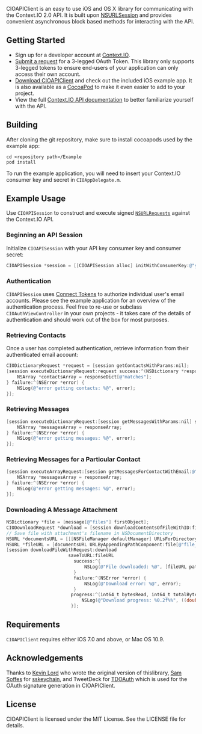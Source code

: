 CIOAPIClient is an easy to use iOS and OS X library for communicating with the Context.IO 2.0 API. It is built upon [NSURLSession](https://developer.apple.com/library/ios/documentation/Foundation/Reference/NSURLSession_class/index.html) and provides convenient asynchronous block based methods for interacting with the API.
## Getting Started

- Sign up for a developer account at [Context.IO](http://context.io).
- [Submit a request](http://support.context.io/hc/en-us/requests/new) for a 3-legged OAuth Token. This library only supports 3-legged tokens to ensure end-users of your application can only access their own account.
- [Download CIOAPIClient](https://github.com/contextio/contextio-ios) and check out the included iOS example app. It is also available as a [CocoaPod](http://cocoapods.org/) to make it even easier to add to your project.
- View the full [Context.IO API documentation](http://context.io/docs/2.0) to better familiarize yourself with the API.

## Building

After cloning the git repository, make sure to install cocoapods used by the example app:

```
cd <repository path>/Example
pod install
```

To run the example application, you will need to insert your Context.IO consumer key and secret in `CIOAppDelegate.m`.

## Example Usage

Use `CIOAPISession` to construct and execute signed [`NSURLRequests`][nsurl] against the Context.IO API.

[nsurl]: https://developer.apple.com/library/ios/documentation/Cocoa/Reference/Foundation/Classes/NSURLRequest_Class/index.html

### Beginning an API Session

Initialize `CIOAPISession` with your API key consumer key and consumer secret:
``` objective-c
CIOAPISession *session = [[CIOAPISession alloc] initWithConsumerKey:@"your-consumer-key" consumerSecret:@"your-consumer-secret"];
```

### Authentication

`CIOAPISession` uses [Connect Tokens][ct] to authorize individual user's email accounts. Please see the example application for an overview of the authentication process. Feel free to re-use or subclass `CIOAuthViewController` in your own projects - it takes care of the details of authentication and should work out of the box for most purposes.

[ct]: https://context.io/docs/2.0/connect_tokens

### Retrieving Contacts

Once a user has completed authentication, retrieve information from their authenticated email account:

``` objective-c
CIODictionaryRequest *request = [session getContactsWithParams:nil];
[session executeDictionaryRequest:request success:^(NSDictionary *responseDict) {
    NSArray *contactsArray = responseDict[@"matches"];
} failure:^(NSError *error) {
    NSLog(@"error getting contacts: %@", error);
}];
```

### Retrieving Messages

``` objective-c
[session executeDictionaryRequest:[session getMessagesWithParams:nil] success:^(NSArray *responseArray) {
    NSArray *messagesArray = responseArray;
} failure:^(NSError *error) {
    NSLog(@"error getting messages: %@", error);
}];
```

### Retrieving Messages for a Particular Contact

``` objective-c
[session executeArrayRequest:[session getMessagesForContactWithEmail:@"example@example.com" params:nil] success:^(NSArray *responseArray) {
    NSArray *messagesArray = responseArray;
} failure:^(NSError *error) {
    NSLog(@"error getting messages: %@", error);
}];
```

### Downloading A Message Attachment

``` objective-c
NSDictionary *file = [message[@"files"] firstObject];
CIODownloadRequest *download = [session downloadContentsOfFileWithID:file[@"file_id"]];
// Save file with attachment's filename in NSDocumentDirectory
NSURL *documentsURL = [[[NSFileManager defaultManager] URLsForDirectory:NSDocumentDirectory inDomains:NSUserDomainMask] lastObject];
NSURL *fileURL = [documentsURL URLByAppendingPathComponent:file[@"file_name"]];
[session downloadFileWithRequest:download
                       saveToURL:fileURL
                         success:^{
                             NSLog(@"File downloaded: %@", [fileURL path]);
                         }
                         failure:^(NSError *error) {
                             NSLog(@"Download error: %@", error);
                         }
                        progress:^(int64_t bytesRead, int64_t totalBytesRead, int64_t totalBytesExpected){
                            NSLog(@"Download progress: %0.2f%%", ((double)totalBytesExpected / (double)totalBytesRead) * 100);
                        }];
```

## Requirements

`CIOAPIClient` requires either iOS 7.0 and above, or Mac OS 10.9.

## Acknowledgements

Thanks to [Kevin Lord](https://github.com/lordkev) who wrote the original version of thislibrary, [Sam Soffes](https://github.com/soffes) for [sskeychain](https://github.com/soffes/sskeychain), and TweetDeck for [TDOAuth](https://github.com/tweetdeck/tdoauth) which is used for the OAuth signature generation in CIOAPIClient.

## License

CIOAPIClient is licensed under the MIT License. See the LICENSE file for details.
